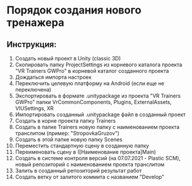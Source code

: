 # **Порядок создания нового тренажера**

## Инструкция:

1. Создать новый проект в Unity (classic 3D)
2. Скопировать папку ProjectSettings из корневого каталога проекта "VR Trainers GWPro" в корневой каталог созданного проекта
3. Дождаться импорта настроек
4. Переключить целевую платформу на Android (если еще не переключена)
5. Экспортировать в формате .unitypackage из проекта "VR Trainers GWPro" папки VrCommonComponents, Plugins, ExternalAssets, VIUSettings, XR
6. Импортировать созданный .unitypackage файл в созданный проект
7. Создать в корне проекта папку Trainers
8. Создать в папке Trainers новую папку с наименованием проекта транслитом (пример: "StropovkaGruzov")
9. Создать в этой папке новую папку Scenes
10. Переместить стандартную сцену в созданную папку
11. Переименовать сцену в ([Наименование проекта]Main)
12. Создать в системе контроля версий (на 07.07.2021 - Plastic SCM), новый репозиторий с наименованием проекта транслитом
13. Залить в созданный репозиторий результат работ
14. Создать ветку от залитого коммита с названием "Develop"
